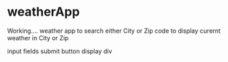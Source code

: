 # weatherApp

Working.... 
weather app to search either City or Zip code
to display curernt weather in City or Zip

input fields 
submit button 
display div 
